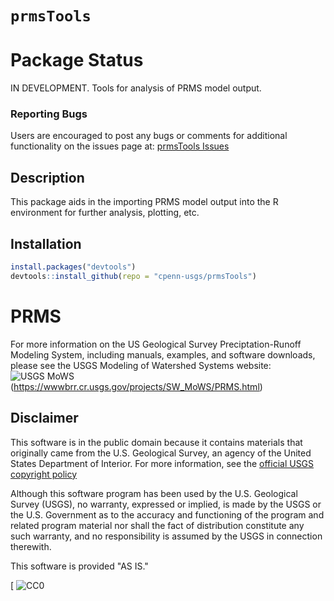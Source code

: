 `prmsTools`
===========
# Package Status
IN DEVELOPMENT. Tools for analysis of PRMS model output.
### Reporting Bugs
Users are encouraged to post any bugs or comments for additional functionality on the issues page at:
[prmsTools Issues](https://github.com/cpenn-usgs/prmsTools/issues)

## Description
This package aids in the importing PRMS model output into the R environment for further analysis, plotting, etc.

## Installation
```R
install.packages("devtools")
devtools::install_github(repo = "cpenn-usgs/prmsTools")
```
# PRMS
For more information on the US Geological Survey Preciptation-Runoff Modeling System,
including manuals, examples, and software downloads, please see the USGS Modeling of Watershed Systems website:
![USGS MoWS](vignetts/mows.png)(https://wwwbrr.cr.usgs.gov/projects/SW_MoWS/PRMS.html)

## Disclaimer
This software is in the public domain because it contains materials that originally came from the U.S. Geological Survey, an agency of the United States Department of Interior. For more information, see the [official USGS copyright policy](https://www2.usgs.gov/visual-id/credit_usgs.html#copyright)

Although this software program has been used by the U.S. Geological Survey (USGS), no warranty, expressed or implied, is made by the USGS or the U.S. Government as to the accuracy and functioning of the program and related program material nor shall the fact of distribution constitute any such warranty, and no responsibility is assumed by the USGS in connection therewith.

This software is provided "AS IS."

 [
    ![CC0](http://i.creativecommons.org/p/zero/1.0/88x31.png)